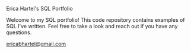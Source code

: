 Erica Hartel's SQL Portfolio

Welcome to my SQL portfolio! This code repository contains examples of SQL I've written. Feel free to take a look and reach out if you have any questions.

ericabhartel@gmail.com
